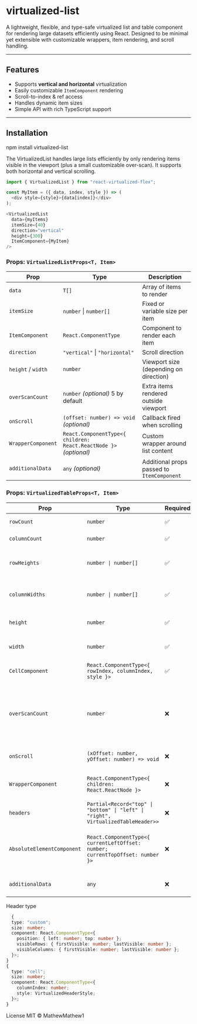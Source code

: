 #  virtualized-list

A lightweight, flexible, and type-safe virtualized list and table component for rendering large datasets efficiently using React. Designed to be minimal yet extensible with customizable wrappers, item rendering, and scroll handling.

---

## Features

- Supports **vertical and horizontal** virtualization
- Easily customizable `ItemComponent` rendering
- Scroll-to-index & ref access
- Handles dynamic item sizes
- Simple API with rich TypeScript support

---

##  Installation

npm install virtualized-list

The VirtualizedList handles large lists efficiently by only rendering items visible in the viewport (plus a small customizable over-scan). It supports both horizontal and vertical scrolling.

``` javascript
import { VirtualizedList } from "react-virtualized-flex";

const MyItem = ({ data, index, style }) => (
  <div style={style}>{data[index]}</div>
);

<VirtualizedList
  data={myItems}
  itemSize={40}
  direction="vertical"
  height={300}
  ItemComponent={MyItem}
/>
```


###  Props: `VirtualizedListProps<T, Item>`

| Prop              | Type                                                                     | Description                                        |
|-------------------|--------------------------------------------------------------------------|----------------------------------------------------|
| `data`            | `T[]`                                                                    | Array of items to render                           |
| `itemSize`        | `number` \| `number[]`                                                   | Fixed or variable size per item                    |
| `ItemComponent`   | `React.ComponentType`                                                    | Component to render each item                      |
| `direction`       | `"vertical"` \| `"horizontal"`                                           | Scroll direction                                   |
| `height` / `width`| `number`                                                                 | Viewport size (depending on direction)             |
| `overScanCount`   | `number` _(optional)_ 5 by default                                       | Extra items rendered outside viewport              |
| `onScroll`        | `(offset: number) => void` _(optional)_                                  | Callback fired when scrolling                      |
| `WrapperComponent`| `React.ComponentType<{ children: React.ReactNode }>` _(optional)_        | Custom wrapper around list content                 |
| `additionalData`  | `any` _(optional)_                                                       | Additional props passed to `ItemComponent`         |



###  Props: `VirtualizedTableProps<T, Item>`
| Prop                     | Type                                                                                       | Required | Description                                                                                     |
|--------------------------|--------------------------------------------------------------------------------------------|----------|-------------------------------------------------------------------------------------------------|
| `rowCount`               | `number`                                                                                   | ✅       | Total number of rows.                                                                          |
| `columnCount`            | `number`                                                                                   | ✅       | Total number of columns.                                                                       |
| `rowHeights`             | `number \| number[]`                                                                       | ✅       | Height of each row (fixed or variable per index).                                              |
| `columnWidths`           | `number \| number[]`                                                                       | ✅       | Width of each column (fixed or variable per index).                                            |
| `height`                 | `number`                                                                                   | ✅       | Height of the visible table viewport.                                                          |
| `width`                  | `number`                                                                                   | ✅       | Width of the visible table viewport.                                                           |
| `CellComponent`          | `React.ComponentType<{ rowIndex, columnIndex, style }>`                                    | ✅       | Component used to render individual cells.                                                     |
| `overScanCount`          | `number`                                                                                   | ❌       | Additional rows/columns rendered beyond viewport for smoother scrolling. Default: `3`.         |
| `onScroll`               | `(xOffset: number, yOffset: number) => void`                                               | ❌       | Callback triggered on scroll.                                                                  |
| `WrapperComponent`       | `React.ComponentType<{ children: React.ReactNode }>`                                       | ❌       | Optional wrapper around the entire table content.                                              |
| `headers`                | `Partial<Record<"top" \| "bottom" \| "left" \| "right", VirtualizedTableHeader>>`          | ❌       | Defines sticky headers for each table side.                                                    |
| `AbsoluteElementComponent` | `React.ComponentType<{ currentLeftOffset: number; currentTopOffset: number }>`           | ❌       | Component rendered absolutely in scroll container (e.g. indicators, overlays).                 |
| `additionalData`         | `any`                                                                                      | ❌       | Additional data passed to CellComponent.


Header type
```typescript
  {
  type: "custom";
  size: number;
  component: React.ComponentType<{
    position: { left: number; top: number };
    visibleRows: { firstVisible: number; lastVisible: number };
    visibleColumns: { firstVisible: number; lastVisible: number };
  }>;
}
{
  type: "cell";
  size: number;
  component: React.ComponentType<{
    columnIndex: number;
    style: VirtualizedHeaderStyle;
  }>;
}

```

License
MIT © MathewMathew1
